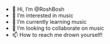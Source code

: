 - 👋 Hi, I’m @RoshBosh
- 👀 I’m interested in music
- 🌱 I’m currently learning music
- 💞️ I’m looking to collaborate on music
- 📫 How to reach me drown yourself!

<!---
RoshBosh/RoshBosh is a ✨ special ✨ repository because its `README.md` (this file) appears on your GitHub profile.
You can click the Preview link to take a look at your changes.
--->
